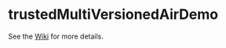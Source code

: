 trustedMultiVersionedAirDemo
============================

See the [Wiki](https://github.com/doublefx/trustedMultiVersionedAirDemo/wiki) for more details.
